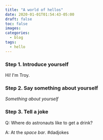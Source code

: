 ```yaml
---
title: "A world of hellos"
date: 2020-01-01T01:54:43-05:00
draft: false
toc: false
images:
categories: 
  - blog
tags:
  - hello
---
```


### Step 1. Introduce yourself

Hi!  I'm Troy.

### Step 2. Say something about yourself

*Something about yourself*

### Step 3.  Tell a joke

Q: Where do astronauts like to get a drink?

A: At the *space bar*. #dadjokes
